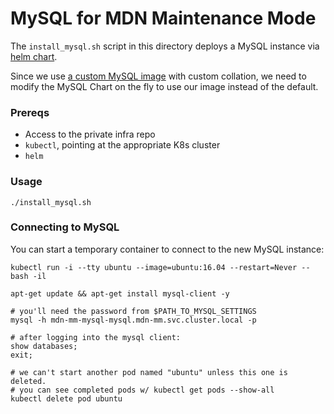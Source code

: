 # MySQL for MDN Maintenance Mode

The `install_mysql.sh` script in this directory deploys a MySQL instance via [helm chart](https://github.com/kubernetes/charts/tree/master/stable/mysql). 

Since we use [a custom MySQL image](https://quay.io/repository/mozmar/mdn-mysql?tag=latest&tab=tags) with custom collation, we need to modify the MySQL Chart on the fly to use our image instead of the default.

### Prereqs

- Access to the private infra repo
- `kubectl`, pointing at the appropriate K8s cluster
- `helm`

### Usage

```
./install_mysql.sh
```

### Connecting to MySQL

You can start a temporary container to connect to the new MySQL instance:

```
kubectl run -i --tty ubuntu --image=ubuntu:16.04 --restart=Never -- bash -il

apt-get update && apt-get install mysql-client -y

# you'll need the password from $PATH_TO_MYSQL_SETTINGS
mysql -h mdn-mm-mysql-mysql.mdn-mm.svc.cluster.local -p

# after logging into the mysql client:
show databases;
exit;

# we can't start another pod named "ubuntu" unless this one is deleted.
# you can see completed pods w/ kubectl get pods --show-all
kubectl delete pod ubuntu
```